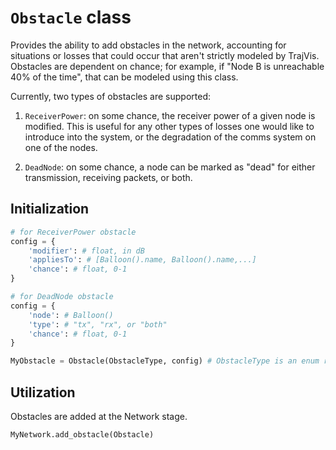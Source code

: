 # `Obstacle` class

Provides the ability to add obstacles in the network, accounting for situations or losses that could occur that aren't strictly modeled by TrajVis. Obstacles are dependent on chance; for example, if "Node B is unreachable 40% of the time", that can be modeled using this class.

Currently, two types of obstacles are supported:

1. `ReceiverPower`: on some chance, the receiver power of a given node is modified. This is useful for any other types of losses one would like to introduce into the system, or the degradation of the comms system on one of the nodes.

2. `DeadNode`: on some chance, a node can be marked as "dead" for either transmission, receiving packets, or both. 

## Initialization

```py
# for ReceiverPower obstacle
config = {
    'modifier': # float, in dB
    'appliesTo': # [Balloon().name, Balloon().name,...]
    'chance': # float, 0-1
}

# for DeadNode obstacle
config = {
    'node': # Balloon()
    'type': # "tx", "rx", or "both"
    'chance': # float, 0-1
}

MyObstacle = Obstacle(ObstacleType, config) # ObstacleType is an enum representing all possible obstacles
```

## Utilization

Obstacles are added at the Network stage.

```py
MyNetwork.add_obstacle(Obstacle)
```